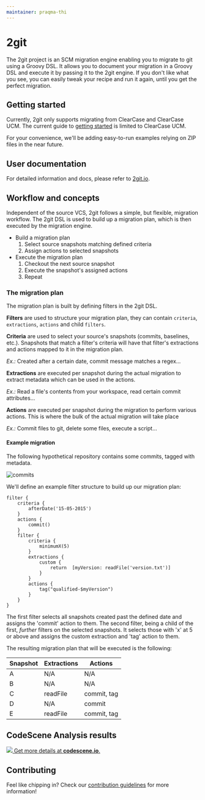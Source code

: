 ```yaml
---
maintainer: praqma-thi
---
```


# 2git

The 2git project is an SCM migration engine enabling you to migrate to git using a Groovy DSL.
It allows you to document your migration in a Groovy DSL and execute it by passing it to the 2git engine.
If you don't like what you see, you can easily tweak your recipe and run it again, until you get the perfect migration.

## Getting started

Currently, 2git only supports migrating from ClearCase and ClearCase UCM.
The current guide to [getting started](http://www.2git.io/getting-started/) is limited to ClearCase UCM.

For your convenience, we'll be adding easy-to-run examples relying on ZIP files in the near future.
 
## User documentation

For detailed information and docs, please refer to [2git.io](http://www.2git.io/).

## Workflow and concepts

Independent of the source VCS, 2git follows a simple, but flexible, migration workflow.
The 2git DSL is used to build up a migration plan, which is then executed by the migration engine. 

 * Build a migration plan
   1. Select source snapshots matching defined criteria
   2. Assign actions to selected snapshots
 * Execute the migration plan
   1. Checkout the next source snapshot
   2. Execute the snapshot's assigned actions
   3. Repeat

### The migration plan

The migration plan is built by defining filters in the 2git DSL. 


**Filters** are used to structure your migration plan, they can contain `criteria`, `extractions`, `actions` and child `filters`.


**Criteria** are used to select your source's snapshots (commits, baselines, etc.). 
Snapshots that match a filter's criteria will have that filter's extractions and actions mapped to it in the migration plan.

_Ex.:_ Created after a certain date, commit message matches a regex... 


**Extractions** are executed per snapshot during the actual migration to extract metadata which can be used in the actions.

_Ex.:_ Read a file's contents from your workspace, read certain commit attributes...  


**Actions** are executed per snapshot during the migration to perform various actions. This is where the bulk of the actual migration will take place

_Ex.:_ Commit files to git, delete some files, execute a script...

#### Example migration

The following hypothetical repository contains some commits, tagged with metadata. 

![commits](docs/images/workflow_1.png)

We'll define an example filter structure to build up our migration plan:

```
filter {
    criteria {
        afterDate('15-05-2015')
    }
    actions {
        commit()
    }
    filter {
        criteria {
            minimumX(5)
        }
        extractions {
            custom {
                return  [myVersion: readFile('version.txt')]
            }
        }
        actions {
            tag("qualified-$myVersion")
        }
    }
}
```

The first filter selects all snapshots created past the defined date and assigns the 'commit' action to them.
The second filter, being a child of the first, _further_ filters on the selected snapshots.
It selects those with 'x' at 5 or above and assigns the custom extraction and 'tag' action to them.

The resulting migration plan that will be executed is the following:
 
| Snapshot | Extractions | Actions     |
|----------|-------------|-------------|
| A        | N/A         | N/A         |
| B        | N/A         | N/A         |
| C        | readFile    | commit, tag |
| D        | N/A         | commit      |
| E        | readFile    | commit, tag |

## CodeScene Analysis results
[![](https://codescene.io/projects/1347/status.svg) Get more details at **codescene.io**.](https://codescene.io/projects/1347/jobs/latest-successful/results)

## Contributing

Feel like chipping in? Check our [contribution guidelines](CONTRIBUTING.md) for more information!
